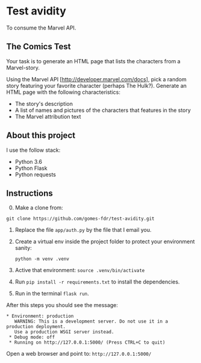 # Test avidity
To consume the Marvel API.

## The Comics Test

Your task is to generate an HTML page that lists the characters from a
Marvel-story.

Using the Marvel API [http://developer.marvel.com/docs], pick a random story
featuring your favorite character (perhaps The Hulk?). Generate an HTML page
with the following characteristics:

 * The story's description
 * A list of names and pictures of the characters that features in the story
 * The Marvel attribution text

## About this project
I use the follow stack:

* Python 3.6
* Python Flask
* Python requests

## Instructions

0. Make a clone from:

 `git clone https://github.com/gomes-fdr/test-avidity.git`

1. Replace the file `app/auth.py` by the file that I email you.
2. Create a virtual env inside the project folder to protect your
 environment sanity:

    `python -m venv .venv`

3. Active that environment: `source .venv/bin/activate`
4. Run `pip install -r requirements.txt` to install the dependencies.
5. Run in the terminal `flask run`.

After this steps you should see the message:

```
* Environment: production
   WARNING: This is a development server. Do not use it in a production deployment.
   Use a production WSGI server instead.
 * Debug mode: off
 * Running on http://127.0.0.1:5000/ (Press CTRL+C to quit)
```

Open a web browser and point to: `http://127.0.0.1:5000/`
